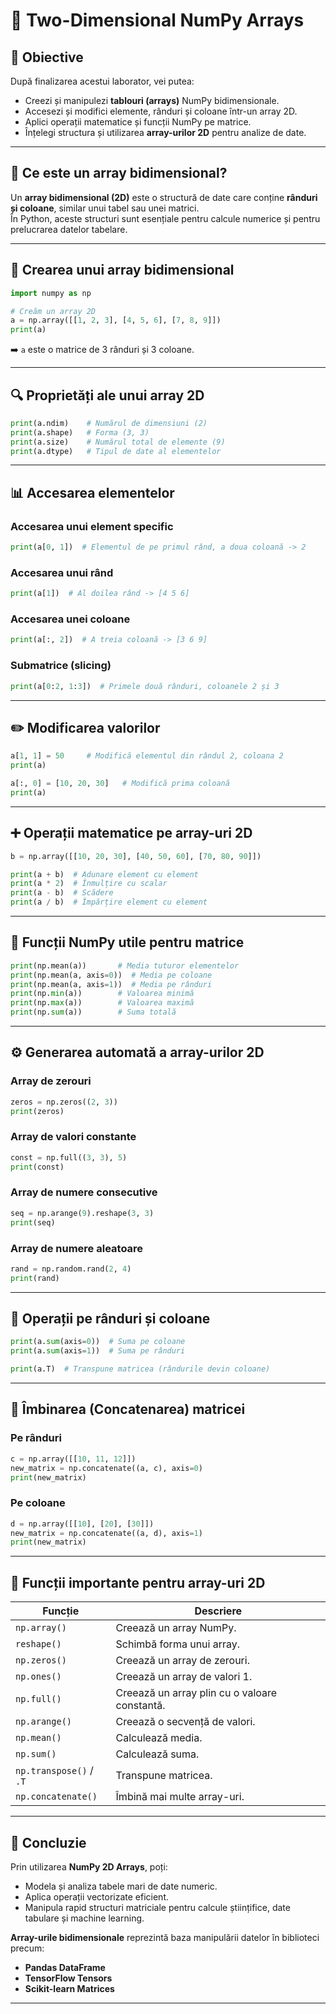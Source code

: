 # 🧮 Two-Dimensional NumPy Arrays

## 🎯 Obiective
După finalizarea acestui laborator, vei putea:
- Creezi și manipulezi **tablouri (arrays)** NumPy bidimensionale.  
- Accesezi și modifici elemente, rânduri și coloane într-un array 2D.  
- Aplici operații matematice și funcții NumPy pe matrice.  
- Înțelegi structura și utilizarea **array-urilor 2D** pentru analize de date.

---

## 🧠 Ce este un array bidimensional?

Un **array bidimensional (2D)** este o structură de date care conține **rânduri și coloane**, similar unui tabel sau unei matrici.  
În Python, aceste structuri sunt esențiale pentru calcule numerice și pentru prelucrarea datelor tabelare.

---

## 📗 Crearea unui array bidimensional

```python
import numpy as np

# Creăm un array 2D
a = np.array([[1, 2, 3], [4, 5, 6], [7, 8, 9]])
print(a)
```
➡️ `a` este o matrice de 3 rânduri și 3 coloane.

---

## 🔍 Proprietăți ale unui array 2D

```python
print(a.ndim)    # Numărul de dimensiuni (2)
print(a.shape)   # Forma (3, 3)
print(a.size)    # Numărul total de elemente (9)
print(a.dtype)   # Tipul de date al elementelor
```

---

## 📊 Accesarea elementelor

### Accesarea unui element specific
```python
print(a[0, 1])  # Elementul de pe primul rând, a doua coloană -> 2
```

### Accesarea unui rând
```python
print(a[1])  # Al doilea rând -> [4 5 6]
```

### Accesarea unei coloane
```python
print(a[:, 2])  # A treia coloană -> [3 6 9]
```

### Submatrice (slicing)
```python
print(a[0:2, 1:3])  # Primele două rânduri, coloanele 2 și 3
```

---

## ✏️ Modificarea valorilor

```python
a[1, 1] = 50     # Modifică elementul din rândul 2, coloana 2
print(a)
```

```python
a[:, 0] = [10, 20, 30]   # Modifică prima coloană
print(a)
```

---

## ➕ Operații matematice pe array-uri 2D

```python
b = np.array([[10, 20, 30], [40, 50, 60], [70, 80, 90]])

print(a + b)  # Adunare element cu element
print(a * 2)  # Înmulțire cu scalar
print(a - b)  # Scădere
print(a / b)  # Împărțire element cu element
```

---

## 🧮 Funcții NumPy utile pentru matrice

```python
print(np.mean(a))       # Media tuturor elementelor
print(np.mean(a, axis=0))  # Media pe coloane
print(np.mean(a, axis=1))  # Media pe rânduri
print(np.min(a))        # Valoarea minimă
print(np.max(a))        # Valoarea maximă
print(np.sum(a))        # Suma totală
```

---

## ⚙️ Generarea automată a array-urilor 2D

### Array de zerouri
```python
zeros = np.zeros((2, 3))
print(zeros)
```

### Array de valori constante
```python
const = np.full((3, 3), 5)
print(const)
```

### Array de numere consecutive
```python
seq = np.arange(9).reshape(3, 3)
print(seq)
```

### Array de numere aleatoare
```python
rand = np.random.rand(2, 4)
print(rand)
```

---

## 🔄 Operații pe rânduri și coloane

```python
print(a.sum(axis=0))  # Suma pe coloane
print(a.sum(axis=1))  # Suma pe rânduri
```

```python
print(a.T)  # Transpune matricea (rândurile devin coloane)
```

---

## 🔁 Îmbinarea (Concatenarea) matricei

### Pe rânduri
```python
c = np.array([[10, 11, 12]])
new_matrix = np.concatenate((a, c), axis=0)
print(new_matrix)
```

### Pe coloane
```python
d = np.array([[10], [20], [30]])
new_matrix = np.concatenate((a, d), axis=1)
print(new_matrix)
```

---

## 🧩 Funcții importante pentru array-uri 2D

| Funcție | Descriere |
|----------|------------|
| `np.array()` | Creează un array NumPy. |
| `reshape()` | Schimbă forma unui array. |
| `np.zeros()` | Creează un array de zerouri. |
| `np.ones()` | Creează un array de valori 1. |
| `np.full()` | Creează un array plin cu o valoare constantă. |
| `np.arange()` | Creează o secvență de valori. |
| `np.mean()` | Calculează media. |
| `np.sum()` | Calculează suma. |
| `np.transpose()` / `.T` | Transpune matricea. |
| `np.concatenate()` | Îmbină mai multe array-uri. |

---

## 🧠 Concluzie

Prin utilizarea **NumPy 2D Arrays**, poți:
- Modela și analiza tabele mari de date numeric.  
- Aplica operații vectorizate eficient.  
- Manipula rapid structuri matriciale pentru calcule științifice, date tabulare și machine learning.

**Array-urile bidimensionale** reprezintă baza manipulării datelor în biblioteci precum:
- **Pandas DataFrame**  
- **TensorFlow Tensors**  
- **Scikit-learn Matrices**  

---
